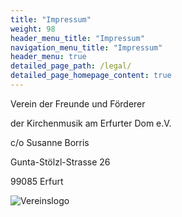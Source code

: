 ```yaml
---
title: "Impressum"
weight: 98
header_menu_title: "Impressum"
navigation_menu_title: "Impressum"
header_menu: true
detailed_page_path: /legal/
detailed_page_homepage_content: true
---
```


<!--- The file **legal-brief.md** creates an internal link on the cover page without the leading icon.

If the parameter `detailed_page_homepage_content` is set to false neither this section nor the navigation menu entry will be shown (but the link on the cover page will be).

If `detailed_page_homepage_content` is set to true or is missing at all, the link, navigation menu and the content will be rendered. In that case this section might contain less or just summarized information compared to the single page referenced by the parameter `detailed_page_path`.

Want to see more about the details? See [dedicated page](legal) with more details or hit the button 'Legal' on the cover page.
--->




Verein der Freunde und Förderer

der Kirchenmusik am Erfurter Dom e.V.

c/o Susanne Borris

Gunta-Stölzl-Strasse 26

99085 Erfurt

![Vereinslogo](images/Logo_dark_bg.png)

